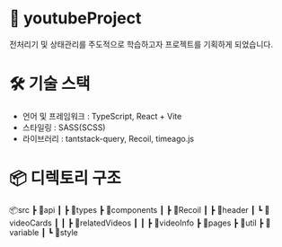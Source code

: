 # 📂 youtubeProject

전처리기 및 상태관리를 주도적으로 학습하고자 프로젝트를 기획하게 되었습니다.

# 🛠️ 기술 스택

- 언어 및 프레임워크 : TypeScript, React + Vite
- 스타일링 : SASS(SCSS)
- 라이브러리 : tantstack-query, Recoil, timeago.js

# 📦 디렉토리 구조

📦src
┣ 📂api
┃ ┣ 📂types
┣ 📂components
┃ ┣ 📂Recoil
┃ ┣ 📂header
┃ ┗ 📂videoCards
┃ ┃ ┣ 📂relatedVideos
┃ ┃ ┣ 📂videoInfo
┣ 📂pages
┣ 📂util
┣ 📂variable
┃ ┗ 📂style
